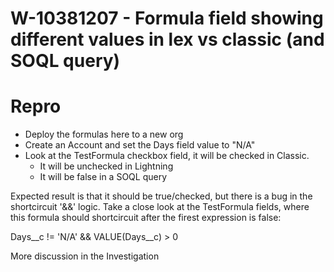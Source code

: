 # W-10381207 - Formula field showing different values in lex vs classic (and SOQL query)
# Repro
- Deploy the formulas here to a new org
- Create an Account and set the Days field value to "N/A"
- Look at the TestFormula checkbox field, it will be checked in Classic.
  - It will be unchecked in Lightning
  - It will be false in a SOQL query

Expected result is that it should be true/checked, but there is a bug in the shortcircuit '&&' logic.  Take a close look at the TestFormula fields, where this formula should shortcircuit after the firest expression is false:

Days__c != 'N/A' && VALUE(Days__c) > 0

More discussion in the Investigation
